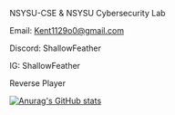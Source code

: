 NSYSU-CSE & NSYSU Cybersecurity Lab

Email: Kent1129o0@gmail.com

Discord: ShallowFeather

IG: ShallowFeather

Reverse Player

[![Anurag's GitHub stats](https://github-readme-stats.vercel.app/api?username=ShallowFeather&show_icons=true&theme=radical)](https://github.com/anuraghazra/github-readme-stats)

